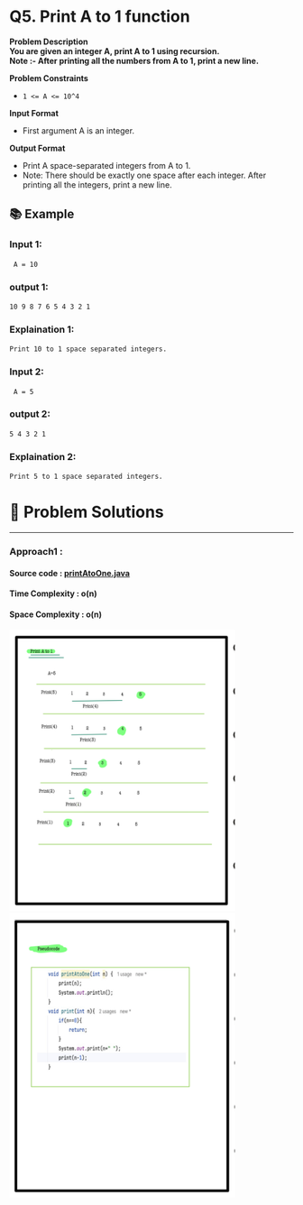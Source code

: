 # Q5. Print A to 1 function

**Problem Description**  
**You are given an integer A, print A to 1 using recursion.**  
**Note :- After printing all the numbers from A to 1, print a new line.**

**Problem Constraints**
- `1 <= A <= 10^4`

**Input Format**
- First argument A is an integer.

**Output Format**
- Print A space-separated integers from A to 1.
- Note: There should be exactly one space after each integer. After printing all the integers, print a new line.

## 📚 Example
### Input 1:
```plaintext
 A = 10
```
### output 1:
```plaintext
10 9 8 7 6 5 4 3 2 1 
```
### Explaination 1:
```plaintext
Print 10 to 1 space separated integers.
```
### Input 2:
```plaintext
 A = 5
```
### output 2:
```plaintext
5 4 3 2 1 
```
### Explaination 2:
```plaintext
Print 5 to 1 space separated integers.
```
# 📝 Problem Solutions
---
### Approach1 :
#### Source code : [printAtoOne.java](../../src/recursionOne/printAtoOne/printAtoOne.java)
#### Time Complexity : o(n)
#### Space Complexity : o(n)

 <img src="../../images/recursionOne/printAtoOne/step1.jpg" alt="My Image" width="400" />
 <img src="../../images/recursionOne/printAtoOne/step2.jpg" alt="My Image" width="400" />